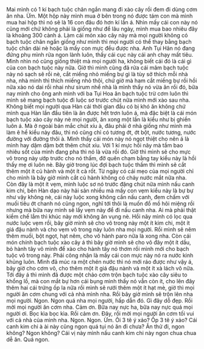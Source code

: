 Mai mình có 1 kí bạch tuộc chân ngắn mang đi xào cây rồi đem đi dùng cơm ăn nha. Ừm. Một hộp này mình mua ở bên trong nó được tám con mà mình mua hai hộp thì nó sẽ là 16 con đâu đó hơn kí lần á. Nhìn mấy cái con này nó cũng mới chứ không phải là giống như để lâu ngày, mình mua bao nhiêu đây là khoảng 300 cành á. Làm cái món xào cây này mà mọi người không có bạch tuộc chân ngắn giống như mình thì mọi người có thể thay bằng bạch tuộc chân dài nè hoặc là mấy con mực đều được nha. Anh Tụi Hân nó đang đứng phụ mình rửa ngon lành luôn, thấy cái cục này cái anh chạy mất tiêu. Mình nhìn nó cũng giống thiệt mà mọi người ha, không biết cái đó là cái gì của con bạch tuộc này nữa. Giờ thì mình cũng đã rửa cái mâm bạch tuộc này nó sạch sẽ rồi nè, cắt miếng nhỏ miếng bự gì là tùy sở thích mỗi nhà nha, nhà mình thì thích miếng nhỏ thôi, chứ giờ mà ham cắt miếng bự rồi hồi nữa xào nó dai rồi nhai như sirum nhề nhà là mình thấy nó vừa ăn rồi đó, bữa nay mình cho ông anh mình với ba Tụi Hoa ăn bạch tuộc trừ cơm luôn thì mình sẽ mang bạch tuộc đi luộc sơ trước chút nữa mình mới xào sau nha. Không biết mọi người qua Hàn cái thời gian đầu có bị khó ăn không chứ mình qua Hàn lần đầu tiên là ăn được hết trơn luôn á, mà đặc biệt là cái món bạch tuộc xào cây này nè mọi người, ăn xong một lần là kiểu như bị ghiền luôn á. Mà ở ngoài bán mắc chút xíu à, đâu phải ở nhà giống như mình mà làm ê hề kiểu này đâu, thì nó cũng chỉ có tương ớt, ớt bột, nước tương, nước đường với đường thôi à. Mình thấy cái món này nó ngọt thiệt cho nên á là mình hay dậm dậm bớt thêm chút xíu. Với 1 kí mực hồi nãy mà tầm bao nhiêu sốt của mình đang pha thì nó là vừa rồi đó. Giờ thì mình sẽ cho mực vô trong này ướp trước cho nó thấm, đỡ quên chạm bằng tay kiểu này là hồi thấy mẹ ơi luôn nè. Bây giờ trong lúc đợi bạch tuộc thấm thì mình sẽ cắt thêm một ít củ hành và một ít cà rốt. Từ ngày có cái mẹo của mọi người chỉ cho mình là bây giờ mình cắt củ hành không có chảy nước mắt nữa nha. Còn đây là một ít vẹm, mình luộc sơ nó trước đặng chút nữa mình nấu canh kim chi, bên Hàn dạo này hải sản nhiều mà mấy con vẹm kiểu này là bự bự như vậy không nè, cái này luộc xong không cần nấu canh, đem chấm với muối tiêu ớt chanh nó cũng ngon, nghĩ tới thôi là muốn đổ mồ hôi miệng rồi nhưng mà bữa nay mình sẽ lấy vẹm này để đi nấu canh nha. Ai mà phải thật kiềm chế lắm thì khúc này mới không ăn vụng nè. Hồi nãy mình có lọc qua nước luộc vẹm rồi, bây giờ mình sẽ cho vô trong này một ít kim chi, một ít giá đậu nành và cho vẹm vô trong này luôn nha mọi người. Rồi mình sẽ nêm thêm muối, bột ngọt, hạt nêm, cho vô hành paro nữa là xong nha. Còn cái món chính bạch tuộc xào cây á thì bây giờ mình sẽ cho vô đây một ít dầu, bỏ hành tây vô mình để xào cho hành tây nó thơm rồi mình mới cho bạch tuộc vô trong này. Phải công nhận là mấy cái con mực này nó ra nước kinh khủng luôn. Mình đã múc ra một chén nước thì nó mới ráo được như vậy á, bây giờ cho cơm vô, cho thêm một ít giá đậu nành và một ít xà lách vô nữa. Tới đây á thì mình đã được một chảo cơm trộn bạch tuộc xào cây siêu to khổng lồ, mà con mắt bự hơn cái bụng mình thấy nó vẫn còn ít, cho lên đây thêm hai cái trứng ốp la nữa rồi mình sẽ rưới thêm một ít hạt mè, giờ thì mọi người ăn cơm chung với cả nhà mình nha. Rồi bây giờ mình sẽ trộn lên nha mọi người. Ngon. Ngon quá nha mọi người, hấp dẫn đó. Gì đây dỗ đẹp. Rồi mời mọi người ăn cơm nha. Cảm ơn. Bữa nay nực ha, bữa nay nực quá mọi người ơi. Bọc kìa bọc kìa. Rồi cảm ơn. Đây, rồi mời mọi người ăn cơm tối vui với cả nhà của mình nha. Ngon. Ngon. Ừm. Ôi 3 tê ý xảo? Ốp 3 tê ý xảo? Cái canh kim chi à ài này cũng ngon quá tụi nó ăn đi chưa? Ăn thử đi, ngon không? Ngon không? Cái vị này mình nấu canh kim chi này ngon chua chua dễ ăn. Quá ngon.